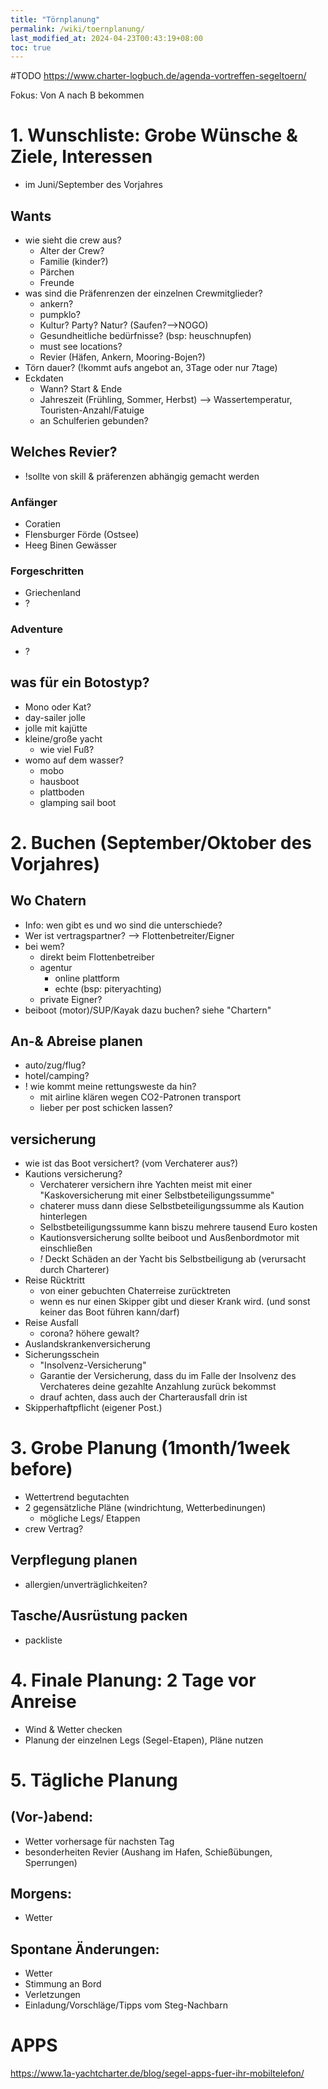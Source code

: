 ```yaml
---
title: "Törnplanung"
permalink: /wiki/toernplanung/
last_modified_at: 2024-04-23T00:43:19+08:00
toc: true
---
```

#TODO
https://www.charter-logbuch.de/agenda-vortreffen-segeltoern/

Fokus: Von A nach B bekommen

# 1. Wunschliste: Grobe Wünsche & Ziele, Interessen
- im Juni/September des Vorjahres

## Wants
- wie sieht die crew aus?
    - Alter der Crew?
    - Familie (kinder?)
    - Pärchen
    - Freunde
- was sind die Präfenrenzen der einzelnen Crewmitglieder?
    - ankern?
    - pumpklo?
    - Kultur? Party? Natur? (Saufen?-->NOGO)
    - Gesundheitliche bedürfnisse? (bsp: heuschnupfen)
    - must see locations?
    - Revier (Häfen, Ankern, Mooring-Bojen?)
- Törn dauer? (!kommt aufs angebot an, 3Tage oder nur 7tage)
- Eckdaten
    - Wann? Start & Ende
    - Jahreszeit (Frühling, Sommer, Herbst) --> Wassertemperatur, Touristen-Anzahl/Fatuige
    - an Schulferien gebunden?

## Welches Revier? 
- !sollte von skill & präferenzen abhängig gemacht werden
### Anfänger
- Coratien
- Flensburger Förde (Ostsee)
- Heeg Binen Gewässer
### Forgeschritten
- Griechenland
- ?
### Adventure
- ?

## was für ein Botostyp?
- Mono oder Kat?
- day-sailer jolle
- jolle mit kajütte
- kleine/große yacht
    - wie viel Fuß?
- womo auf dem wasser?
    - mobo
    - hausboot
    - plattboden
    - glamping sail boot

# 2. Buchen (September/Oktober des Vorjahres)
## Wo Chatern
- Info: wen gibt es und wo sind die unterschiede?
- Wer ist vertragspartner? --> Flottenbetreiter/Eigner
- bei wem?
    - direkt beim Flottenbetreiber
    - agentur
        - online plattform
        - echte (bsp: piteryachting)
    - private Eigner?
- beiboot (motor)/SUP/Kayak dazu buchen?
siehe "Chartern"

## An-& Abreise planen
- auto/zug/flug?
- hotel/camping?
- ! wie kommt meine rettungsweste da hin?
    - mit airline klären wegen CO2-Patronen transport
    - lieber per post schicken lassen?
    
## versicherung
- wie ist das Boot versichert? (vom Verchaterer aus?)
- Kautions versicherung?
    - Verchaterer versichern ihre Yachten meist mit einer "Kaskoversicherung mit einer Selbstbeteiligungssumme"
    - chaterer muss dann diese Selbstbeteiligungssumme als Kaution hinterlegen
    - Selbstbeteiligungssumme kann biszu mehrere tausend Euro kosten
    - Kautionsversicherung sollte beiboot und Ausßenbordmotor mit einschließen
    - *!* Deckt Schäden an der Yacht bis Selbstbeiligung ab (verursacht durch Charterer)
- Reise Rücktritt
    - von einer gebuchten Chaterreise zurücktreten
    - wenn es nur einen Skipper gibt und dieser Krank wird. (und sonst keiner das Boot führen kann/darf)
- Reise Ausfall
    - corona? höhere gewalt?
- Auslandskrankenversicherung
- Sicherungsschein
    - "Insolvenz-Versicherung"
    - Garantie der Versicherung, dass du im Falle der Insolvenz des Verchateres deine gezahlte Anzahlung zurück bekommst
    - drauf achten, dass auch der Charterausfall drin ist
- Skipperhaftpflicht (eigener Post.)

        
# 3. Grobe Planung (1month/1week before)
- Wettertrend begutachten
- 2 gegensätzliche Pläne (windrichtung, Wetterbedinungen)
    - mögliche Legs/ Etappen
- crew Vertrag?

## Verpflegung planen
- allergien/unverträglichkeiten?

## Tasche/Ausrüstung packen
- packliste

# 4. Finale Planung: 2 Tage vor Anreise
- Wind & Wetter checken
- Planung der einzelnen Legs (Segel-Etapen), Pläne nutzen

# 5. Tägliche Planung
## (Vor-)abend:
- Wetter vorhersage für nachsten Tag
- besonderheiten Revier (Aushang im Hafen, Schießübungen, Sperrungen)
## Morgens:
- Wetter
## Spontane Änderungen:
- Wetter
- Stimmung an Bord
- Verletzungen
- Einladung/Vorschläge/Tipps vom Steg-Nachbarn



# APPS
https://www.1a-yachtcharter.de/blog/segel-apps-fuer-ihr-mobiltelefon/